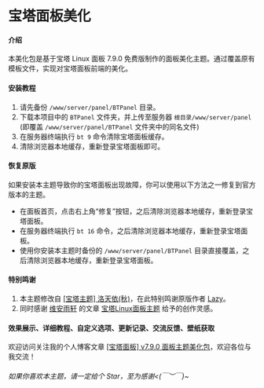 # 宝塔面板美化

#### 介绍
本美化包是基于宝塔 Linux 面板 7.9.0 免费版制作的面板美化主题。通过覆盖原有模板文件，实现对宝塔面板前端的美化。


#### 安装教程
1. 请先备份 `/www/server/panel/BTPanel` 目录。
2. 下载本项目中的 `BTPanel` 文件夹，并上传至服务器 `根目录/www/server/panel` (即覆盖 `/www/server/panel/BTPanel` 文件夹中的同名文件)
3. 在服务器终端执行 `bt 9` 命令清除宝塔面板缓存。
4. 清除浏览器本地缓存，重新登录宝塔面板即可。


#### 恢复原版
如果安装本主题导致你的宝塔面板出现故障，你可以使用以下方法之一修复到官方版本的主题。
- 在面板首页，点击右上角“修复”按钮，之后清除浏览器本地缓存，重新登录宝塔面板。
- 在服务器终端执行 `bt 16` 命令，之后清除浏览器本地缓存，重新登录宝塔面板。
- 使用你安装本主题时备份的 `/www/server/panel/BTPanel` 目录直接覆盖，之后清除浏览器本地缓存，重新登录宝塔面板。


#### 特别鸣谢
1. 本主题修改自 [[宝塔主题] 洛天依(秋)](https://blog.imlazy.ink:233/index.php/archives/38/)，在此特别鸣谢原版作者 [Lazy](https://blog.imlazy.ink:233/)。
2. 同时感谢 [维安雨轩](https://blog.ukenn.top/) 的文章 [宝塔Linux面板主题](https://blog.ukenn.top/baota/) 给予的创作灵感。


#### 效果展示、详细教程、自定义选项、更新记录、交流反馈、壁纸获取
欢迎访问关注我的个人博客文章 [[宝塔面板] v7.9.0 面板主题美化包](https://blog.vincent1230.top/vincent1230/technology/website/797/)，欢迎各位与我交流！


###### 如果你喜欢本主题，请一定给个 Star，至为感谢<(￣︶￣)~